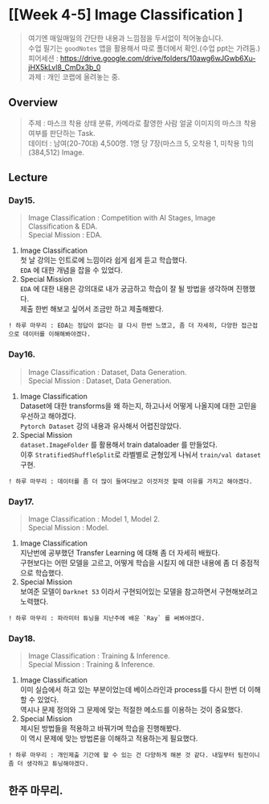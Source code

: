 ﻿
# [[Week 4-5] Image Classification ]
> 여기엔 매일매일의 간단한 내용과 느낌점을 두서없이 적어놓습니다.  
> 수업 필기는 `goodNotes` 앱을 활용해서 따로 폴더에서 확인.(수업 ppt는 가려둠.)  
> 피어세션 : https://drive.google.com/drive/folders/10awg6wJGwb6Xu-jHX5kLvl8_CmDx3b_0  
> 과제    : 개인 코랩에 올려놓는 중.  

## Overview
> 주제  : 마스크 착용 상태 분류, 카메라로 촬영한 사람 얼굴 이미지의 마스크 착용 여부를 판단하는 Task.  
> 데이터 : 남여(20-70대) 4,500명. 1명 당 7장(마스크 5, 오착용 1, 미착용 1)의 (384,512) Image.  

## Lecture
### Day15.  
> Image Classification : Competition with AI Stages, Image Classification & EDA.  
> Special Mission : EDA.  
1. Image Classification  
	첫 날 강의는 인트로에 느낌이라 쉽게 쉽게 듣고 학습했다.  
	`EDA` 에 대한 개념을 잡을 수 있었다.  
2. Special Mission  
	`EDA` 에 대한 내용은 강의대로 내가 궁금하고 학습이 잘 될 방법을 생각하며 진행했다.  
	제출 한번 해보고 싶어서 조금만 하고 제출해봤다.  
```
! 하루 마무리 : EDA는 정답이 없다는 걸 다시 한번 느꼈고, 좀 더 자세히, 다양한 접근접으로 데이터를 이해해봐야겠다.  
```

### Day16.  
> Image Classification : Dataset, Data Generation.  
> Special Mission : Dataset, Data Generation.  
1. Image Classification  
	Dataset에 대한 transforms을 왜 하는지, 하고나서 어떻게 나올지에 대한 고민을 우선하고 해야겠다.  
	`Pytorch Dataset` 강의 내용과 유사해서 어렵진않았다.  
2. Special Mission  
	`dataset.ImageFolder` 를 활용해서 train dataloader 를 만들었다.  
	이후 `StratifiedShuffleSplit`로 라벨별로 균형있게 나눠서 `train/val dataset` 구현.   
```
! 하루 마무리 : 데이터를 좀 더 많이 들여다보고 이것저것 할때 이유를 가지고 해야겠다.  
```

### Day17.  
> Image Classification : Model 1, Model 2.  
> Special Mission : Model.  
1. Image Classification  
	지난번에 공부했던 Transfer Learning 에 대해 좀 더 자세히 배웠다.  
	구현보다는 어떤 모델을 고르고, 어떻게 학습을 시킬지 에 대한 내용에 좀 더 중점적으로 학습했다.  
2. Special Mission  
	보여준 모델이 `Darknet 53` 이라서 구현되어있는 모델을 참고하면서 구현해보려고 노력했다.  
```
! 하루 마무리 : 파라미터 튜닝을 지난주에 배운 `Ray` 를 써봐야겠다.  
```

### Day18.  
> Image Classification : Training & Inference.  
> Special Mission : Training & Inference.  
1. Image Classification  
	이미 실습에서 하고 있는 부분이었는데 베이스라인과 process를 다시 한번 더 이해할 수 있었다.  
	역시나 문제 정의와 그 문제에 맞는 적절한 메소드를 이용하는 것이 중요했다.  
2. Special Mission  
	제시된 방법들을 적용하고 바꿔가며 학습을 진행해봤다.  
	이 역시 문제에 맞는 방법론을 이해하고 적용하는게 필요했다.  
```
! 하루 마무리 : 개인제출 기간에 할 수 있는 건 다양하게 해본 것 같다. 내일부터 팀전이니 좀 더 생각하고 튜닝해야겠다.  
```


## 한주 마무리.